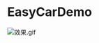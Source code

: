 # EasyCarDemo
![效果.gif](http://upload-images.jianshu.io/upload_images/4009159-3d5191fcc8b774f2.gif?imageMogr2/auto-orient/strip)
